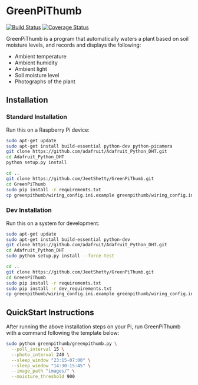 # GreenPiThumb

[![Build
Status](https://travis-ci.org/JeetShetty/GreenPiThumb.svg?branch=master)](https://travis-ci.org/JeetShetty/GreenPiThumb)
[![Coverage
Status](https://coveralls.io/repos/JeetShetty/GreenPiThumb/badge.svg?branch=master&service=github)](https://coveralls.io/github/JeetShetty/GreenPiThumb?branch=master)

GreenPiThumb is a program that automatically waters a plant based on soil moisture levels, and records and displays the following:
- Ambient temperature
- Ambient humidity
- Ambient light
- Soil moisture level
- Photographs of the plant

## Installation

### Standard Installation

Run this on a Raspberry Pi device:

```bash
sudo apt-get update
sudo apt-get install build-essential python-dev python-picamera
git clone https://github.com/adafruit/Adafruit_Python_DHT.git
cd Adafruit_Python_DHT
python setup.py install

cd ..
git clone https://github.com/JeetShetty/GreenPiThumb.git
cd GreenPiThumb
sudo pip install -r requirements.txt
cp greenpithumb/wiring_config.ini.example greenpithumb/wiring_config.ini
```

### Dev Installation

Run this on a system for development:

```bash
sudo apt-get update
sudo apt-get install build-essential python-dev
git clone https://github.com/adafruit/Adafruit_Python_DHT.git
cd Adafruit_Python_DHT
sudo python setup.py install --force-test

cd ..
git clone https://github.com/JeetShetty/GreenPiThumb.git
cd GreenPiThumb
sudo pip install -r requirements.txt
sudo pip install -r dev_requirements.txt
cp greenpithumb/wiring_config.ini.example greenpithumb/wiring_config.ini
```

## QuickStart Instructions

After running the above installation steps on your Pi, run GreenPiThumb with a command following the template below:

```bash
sudo python greenpithumb/greenpithumb.py \
  --poll_interval 15 \
  --photo_interval 240 \
  --sleep_window "23:15-07:00" \
  --sleep_window "14:30-15:45" \
  --image_path "images/" \
  --moisture_threshold 900
```